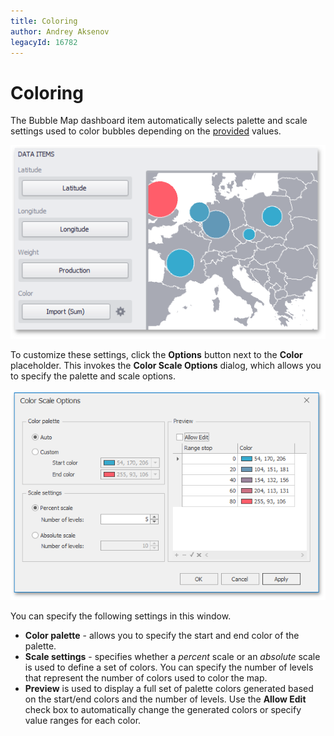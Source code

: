 ```yaml
---
title: Coloring
author: Andrey Aksenov
legacyId: 16782
---
```

# Coloring
The Bubble Map dashboard item automatically selects palette and scale settings used to color bubbles depending on the [provided](providing-data.md) values.

![BubbleMap_DataItems](../../../../../images/img23580.png)

To customize these settings, click the **Options** button next to the **Color** placeholder. This invokes the **Color Scale Options** dialog, which allows you to specify the palette and scale options.

![BubbleMapWin_ColorScaleOptionsDialog](../../../../../images/img126626.png)

You can specify the following settings in this window.
* **Color palette** - allows you to specify the start and end color of the palette.
* **Scale settings** - specifies whether a _percent_ scale or an _absolute_ scale is used to define a set of colors. You can specify the number of levels that represent the number of colors used to color the map.
* **Preview** is used to display a full set of palette colors generated based on the start/end colors and the number of levels. Use the **Allow Edit** check box to automatically change the generated colors or specify value ranges for each color.